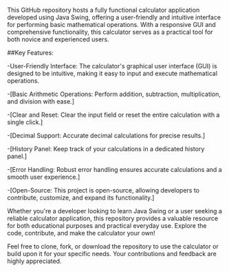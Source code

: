 This GitHub repository hosts a fully functional calculator application developed using Java Swing, offering a user-friendly and intuitive interface for performing basic mathematical operations. With a responsive GUI and comprehensive functionality, this calculator serves as a practical tool for both novice and experienced users.

##Key Features:

-User-Friendly Interface: The calculator's graphical user interface (GUI) is designed to be intuitive, making it easy to input and execute mathematical operations.

-[Basic Arithmetic Operations: Perform addition, subtraction, multiplication, and division with ease.]

-[Clear and Reset: Clear the input field or reset the entire calculation with a single click.]

-[Decimal Support: Accurate decimal calculations for precise results.]

-[History Panel: Keep track of your calculations in a dedicated history panel.]

-[Error Handling: Robust error handling ensures accurate calculations and a smooth user experience.]

-[Open-Source: This project is open-source, allowing developers to contribute, customize, and expand its functionality.]

Whether you're a developer looking to learn Java Swing or a user seeking a reliable calculator application, this repository provides a valuable resource for both educational purposes and practical everyday use. Explore the code, contribute, and make the calculator your own!

Feel free to clone, fork, or download the repository to use the calculator or build upon it for your specific needs. Your contributions and feedback are highly appreciated.




